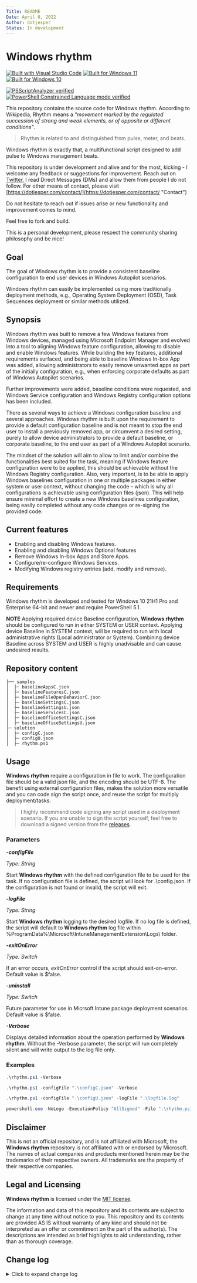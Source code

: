 ```yaml
---
Title: README
Date: April 8, 2022
Author: dotjesper
Status: In development
---
```


# Windows rhythm

[![Built with Visual Studio Code](https://img.shields.io/badge/Built%20with-Visual%20Studio%20Code-blue?style=flat)](https://code.visualstudio.com/ "Built with Visual Studio Code")
[![Built for Windows 11](https://img.shields.io/badge/Buidt%20for-Windows%2011-blue?style=flat)](https://windows.com/ "Built for Windows 11")
[![Built for Windows 10](https://img.shields.io/badge/Built%20for-Windows%2010-blue?style=flat)](https://windows.com/ "Built for Windows 10")

[![PSScriptAnalyzer verified](https://img.shields.io/badge/PowerShell%20Script%20Analyzer%20verified-Yes-green?style=flat)](https://www.powershellgallery.com/packages/PSScriptAnalyzer/ "PowerShell Script Analyzer")
[![PowerShell Constrained Language mode verified](https://img.shields.io/badge/PowerShell%20Constrained%20Language%20mode%20verified-Yes-green?style=flat)](https://docs.microsoft.com/en-us/powershell/module/microsoft.powershell.core/about/about_language_modes/ "PowerShell Language mode")

This repository contains the source code for Windows rhythm.
According to Wikipedia, Rhythm means a *"movement marked by the regulated succession of strong and weak elements, or of opposite or different conditions"*.

> Rhythm is related to and distinguished from pulse, meter, and beats.

Windows rhythm is exactly that, a multifunctional script designed to add pulse to Windows management beats.

This repository is under development and alive and for the most, kicking - I welcome any feedback or suggestions for improvement. Reach out on [Twitter](https://twitter.com/dotjesper "dotjesper"), I read Direct Messages (DMs) and allow them from people I do not follow. For other means of contact, please visit [https://dotjesper.com/contact/](https://dotjesper.com/contact/ "Contact")

Do not hesitate to reach out if issues arise or new functionality and improvement comes to mind.

Feel free to fork and build.

This is a personal development, please respect the community sharing philosophy and be nice!

## Goal

The goal of Windows rhythm is to provide a consistent baseline configuration to end user devices in Windows Autopilot scenarios.

Windows rhythm can easily be implemented using more traditionally deployment methods, e.g., Operating System Deployment (OSD), Task Sequences deployment or similar methods utilized.

## Synopsis

Windows rhythm was built to remove a few Windows features from Windows devices, managed using Microsoft Endpoint Manager and evolved into a tool to aligning Windows feature configuration, allowing to disable and enable Windows features. While building the key features, additional requirements surfaced, and being able to baseline Windows In-box App was added, allowing administrators to easily remove unwanted apps as part of the initially configuration, e.g., when enforcing corporate defaults as part of Windows Autopilot scenarios.

Further improvements were added, baseline conditions were requested, and Windows Service configuration and Windows Registry configuration options has been included.

There as several ways to achieve a Windows configuration baseline and several approaches. Windows rhythm is built upon the requirement to provide a default configuration baseline and is not meant to stop the end user to install a previously removed app, or circumvent a desired setting, purely to allow device administrators to provide a default baseline, or corporate baseline, to the end user as part of a Windows Autopilot scenario.

The mindset of the solution will aim to allow to limit and/or combine the functionalities best suited for the task, meaning if Windows feature configuration were to be applied, this should be achievable without the Windows Registry configuration. Also, very important, is to be able to apply Windows baselines configuration in one or multiple packages in either system or user context, without changing the code – which is why all configurations is achievable using configuration files (json). This will help ensure minimal effort to create a new Windows baselines configuration, being easily completed without any code changes or re-signing the provided code.

## Current features

- Enabling and disabling Windows features.
- Enabling and disabling Windows Optional features
- Remove Windows In-box Apps and Store Apps.
- Configure/re-configure Windows Services.
- Modifying Windows registry entries (add, modify and remove).

## Requirements

Windows rhythm is developed and tested for Windows 10 21H1 Pro and Enterprise 64-bit and newer and require PowerShell 5.1.

**NOTE** Applying required device Baseline configuration, **Windows rhythm** should be configured to run in either SYSTEM or USER context. Applying device Baseline in SYSTEM context, will be required to run with local administrative rights (Local administrator or System). Combining device Baseline across SYSTEM and USER is highly unadvisable and can cause undesired results.

## Repository content

```
├── samples
│  ├─ baselineAppsC.json
│  ├─ baselineFeaturesC.json
│  ├─ baselineFileOpenBehaviorC.json
│  ├─ baselineSettingsC.json
│  ├─ baselineSettingsU.json
│  ├─ baselineServicesC.json
│  ├─ baselineOfficeSettingsC.json
│  ├─ baselineOfficeSettingsU.json
├─ solution
│  ├─ configC.json
│  ├─ configU.json
│  ├─ rhythm.ps1
```

## Usage

**Windows rhythm** require a configuration in file to work. The configuration file should be a valid json file, and the encoding should be UTF-8. The benefit using external configuration files, makes the solution more versatile and you can code sign the script once, and reuse the script for multiply deployment/tasks.

> I highly recommend code signing any script used in a deployment scenario. If you are unable to sign the script yourself, feel free to download a signed version from the [releases](https://github.com/dotjesper/windows-rhythm/releases/).

### Parameters

***-configFile***

*Type: String*

Start **Windows rhythm** with the defined configuration file to be used for the task. If no configuration file is defined, the script will look for .\config.json. If the configuration is not found or invalid, the script will exit.

***-logFile***

*Type: String*

Start **Windows rhythm** logging to the desired logfile. If no log file is defined, the script will default to **Windows rhythm** log file within %ProgramData%\Microsoft\IntuneManagementExtension\Logs\ folder.

***-exitOnError***

*Type: Switch*

If an error occurs, *exitOnError* control if the script should exit-on-error. Default value is $false.

***-uninstall***

*Type: Switch*

Future parameter for use in Micrsoft Intune package deployment scenarios. Default value is $false.

***-Verbose***

Displays detailed information about the operation performed by **Windows rhythm**. Without the -Verbose parameter, the script will run completely silent and will write output to the log file only.

### Examples
```powershell
.\rhythm.ps1 -Verbose

.\rhythm.ps1 -configFile ".\configC.json" -Verbose

.\rhythm.ps1 -configFile ".\configU.json" -logFile ".\logfile.log"

powershell.exe -NoLogo -ExecutionPolicy "AllSigned" -File ".\rhythm.ps1" -configFile ".\configC.json"
```

## Disclaimer

This is not an official repository, and is not affiliated with Microsoft, the **Windows rhythm** repository is not affiliated with or endorsed by Microsoft. The names of actual companies and products mentioned herein may be the trademarks of their respective owners. All trademarks are the property of their respective companies.

## Legal and Licensing

**Windows rhythm** is licensed under the [MIT license](./license 'MIT license').

The information and data of this repository and its contents are subject to change at any time without notice to you. This repository and its contents are provided AS IS without warranty of any kind and should not be interpreted as an offer or commitment on the part of the author(s). The descriptions are intended as brief highlights to aid understanding, rather than as thorough coverage.

## Change log

<details>
<summary>Click to expand change log</summary>

---

*Version 0.9.8.2 | April 8. 2022*

*Version 0.9.8.0 | March 14. 2022*

*Version 0.9.7.0 | March 9. 2022*

*Version 0.9.6.5 | March 6. 2022*

*Version 0.9.6.2 | February 18. 2022*

*Version 0.9.5.8 | February 18. 2022*

*Version 0.9.5.0 | February 17, 2022*

*Version 0.9.5.0 | January 23. 2022*

*Version 0.9.4.5 | January 7. 2022*

*Version 0.9.4.1 | October 9, 2021*

*Version 0.9.3.2 | October 8, 2021*

*Version 0.9.2.5 | October 5, 2021*

*Version 0.9.1.0 | September 12, 2021*

*Version 0.8.2.0 | September 10. 2022*

*Version 0.6.2.8 | September 6. 2022*

---

</details>
